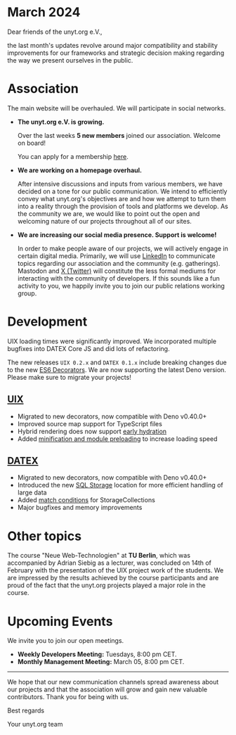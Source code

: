 # March 2024

Dear friends of the unyt.org e.V.,

the last month's updates revolve around major compatibility and stability improvements for our frameworks and strategic decision making regarding the way we present ourselves in the public.

# Association
The main website will be overhauled. We will participate in social networks. 

- **The unyt.org e.V. is growing.**
  
	Over the last weeks **5 new members** joined our association. Welcome on board!

	You can apply for a membership [here](https://unyt.org/join).


- **We are working on a homepage overhaul.**

	After intensive discussions and inputs from various members, we have decided on a tone for our public communication. We intend to efficiently convey what unyt.org's objectives are and how we attempt to turn them into a reality through the provision of tools and platforms we develop. As the community we are, we would like to point out the open and welcoming nature of our projects throughout all of our sites.

- **We are increasing our social media presence. Support is welcome!**

	In order to make people aware of our projects, we will actively engage in certain digital media. Primarily, we will use [LinkedIn](https://linkedin.com/company/unyt-org) to communicate topics regarding our association and the community (e.g. gatherings). Mastodon and [X (Twitter)](https://unyt.org/twitter) will constitute the less formal mediums for interacting with the community of developers. If this sounds like a fun activity to you, we happily invite you to join our public relations working group.

# Development
UIX loading times were significantly improved. We incorporated multiple bugfixes into DATEX Core JS and did lots of refactoring.

The new releases `UIX 0.2.x` and `DATEX 0.1.x` include breaking changes due to the new [ES6 Decorators](https://devblogs.microsoft.com/typescript/announcing-typescript-5-0/#decorators). We are now supporting the latest Deno version. Please make sure to migrate your projects!

## [UIX](https://github.com/unyt-org/uix/pulls?q=is:closed%20created:%3E=2024-02-01)
* Migrated to new decorators, now compatible with Deno v0.40.0+
* Improved source map support for TypeScript files
* Hybrid rendering does now support [early hydration](https://docs.unyt.org/manual/uix/rendering-methods#hybrid-rendering)
* Added [minification and module preloading](https://github.com/unyt-org/uix/issues/102) to increase loading speed

## [DATEX](https://github.com/unyt-org/datex-core-js-legacy/pulls?q=is:closed%20created:%3E=2024-02-01)
* Migrated to new decorators, now compatible with Deno v0.40.0+
* Introduced the new [SQL Storage](https://github.com/unyt-org/datex-core-js-legacy/pull/90) location for more efficient handling of large data
* Added [match conditions](https://docs.unyt.org/manual/datex/storage-collections#match-conditions) for StorageCollections
* Major bugfixes and memory improvements

# Other topics
The course "Neue Web-Technologien" at **TU Berlin**, which was accompanied by Adrian Siebig as a lecturer, was concluded on 14th of February with the presentation of the UIX project work of the students. We are impressed by the results achieved by the course participants and are proud of the fact that the unyt.org projects played a major role in the course.

# Upcoming Events 

We invite you to join our open meetings.

* **Weekly Developers Meeting:** Tuesdays, 8:00 pm CET.
* **Monthly Management Meeting:** March 05, 8:00 pm CET.

----------------

We hope that our new communication channels spread awareness about our projects and that the association will grow and gain new valuable contributors. Thank you for being with us.

Best regards

Your unyt.org team
